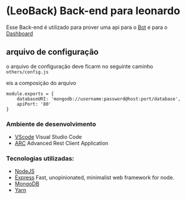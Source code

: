 # (LeoBack) Back-end para leonardo

Esse Back-end é utilizado para prover uma api para o [Bot](https://github.com/UNEB-SI/LeoBot) e para o [Dashboard](https://github.com/UNEB-SI/LeoDash)

## arquivo de configuração
o arquivo de configuração deve ficarm no seguinte caminho `others/config.js`

eis a composição do arquivo
```
module.exports = {
    databaseURI: 'mongodb://username:password@host:port/database',
    apiPort: '80'
}
```


### Ambiente de desenvolvimento
* [VScode](https://github.com/Microsoft/vscode)  Visual Studio Code 
* [ARC](https://github.com/jarrodek/ChromeRestClient) Advanced Rest Client Application 

### Tecnologias utilizadas:

 * [NodeJS](https://github.com/nodejs/node)
 * [Express](https://github.com/expressjs/express/) Fast, unopinionated, minimalist web framework for node. 
 * [MongoDB](https://github.com/mongodb/mongo)
 * [Yarn](https://github.com/yarnpkg/yarn)
